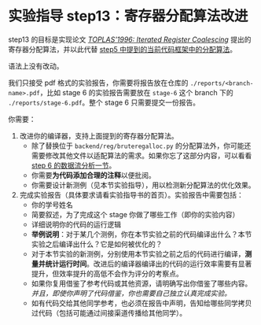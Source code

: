# 实验指导 step13：寄存器分配算法改进

step13 的目标是实现论文 [*TOPLAS'1996: Iterated Register Coalescing*](https://dl.acm.org/doi/pdf/10.1145/229542.229546) 提出的寄存器分配算法，并以此代替 [step5 中提到的当前代码框架中的分配算法](../step5/example.html#简单的启发式寄存器分配算法)。

语法上没有改动。

我们只接受 pdf 格式的实验报告，你需要将报告放在仓库的 `./reports/<branch-name>.pdf`，比如 stage 6 的实验报告需要放在 `stage-6` 这个 branch 下的 `./reports/stage-6.pdf`。整个 stage 6 只需要提交一份报告。

你需要：

1. 改进你的编译器，支持上面提到的寄存器分配算法。
   * 除了替换位于 `backend/reg/bruteregalloc.py` 的分配算法外，你可能还需要修改其他文件以适配算法的需求。如果你忘了这部分内容，可以看看 [step 6 的数据流分析一节](../step6/dataflow.md)。
   * 你需要**为代码添加合理的注释**以便批阅。
   * 你需要设计新测例（见本节实验指导），用以检测新分配算法的优化效果。
2. 完成实验报告（具体要求请看实验指导书的首页）。实验报告中需要包括：
   * 你的学号姓名
   * 简要叙述，为了完成这个 stage 你做了哪些工作（即你的实验内容）
   * 详细说明你的代码的运行逻辑
   * **举例说明**：对于某几个测例，你在本节实验之前的代码编译出什么？本节实验之后编译出什么？它是如何被优化的？
   * 对于本节实验的新测例，分别使用本节实验之前之后的代码进行编译，**测量并统计运行时间**。改进后的编译器编译出的代码的运行效率需要有显著提升，但效率提升的高低不会作为评分的考察点。
   * 如果你复用借鉴了参考代码或其他资源，请明确写出你借鉴了哪些内容。*并且，即使你声明了代码借鉴，你也需要自己独立认真完成实验。*
   * 如有代码交给其他同学参考，也必须在报告中声明，告知给哪些同学拷贝过代码（包括可能通过间接渠道传播给其他同学）。
